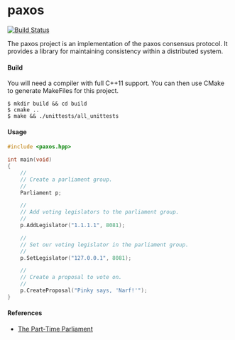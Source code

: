 paxos
=====

[![Build Status](https://travis-ci.org/dgkimura/paxos.svg?branch=master)](https://travis-ci.org/dgkimura/paxos)

The paxos project is an implementation of the paxos consensus protocol. It
provides a library for maintaining consistency within a distributed system.


#### Build
You will need a compiler with full C++11 support. You can then use CMake to
generate MakeFiles for this project.
```
$ mkdir build && cd build
$ cmake ..
$ make && ./unittests/all_unittests
```


#### Usage

```cpp
#include <paxos.hpp>

int main(void)
{
    //
    // Create a parliament group.
    //
    Parliament p;

    //
    // Add voting legislators to the parliament group.
    //
    p.AddLegislator("1.1.1.1", 8081);

    //
    // Set our voting legislator in the parliament group.
    //
    p.SetLegislator("127.0.0.1", 8081);

    //
    // Create a proposal to vote on.
    //
    p.CreateProposal("Pinky says, 'Narf!'");
}
```


#### References
- [The Part-Time Parliament](http://research.microsoft.com/en-us/um/people/lamport/pubs/lamport-paxos.pdf)
